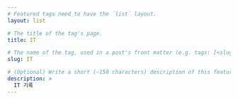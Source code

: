 ```yaml
---
# Featured tags need to have the `list` layout.
layout: list

# The title of the tag's page.
title: IT

# The name of the tag, used in a post's front matter (e.g. tags: [<slug>]).
slug: IT

# (Optional) Write a short (~150 characters) description of this featured tag.
description: >
  IT 기록
---
```

